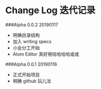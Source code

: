 # Change Log 迭代记录

###Alpha 0.0.2 20190117
* 明确目录结构
* 加入 writing specs
* 小会分工开始
* Atom Editor 真好用哈哈哈哈或或


###Alpha 0.0.1 20190116
* 正式开始项目
* 明确 github 玩儿法
